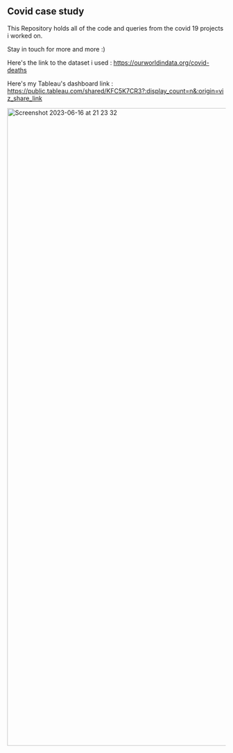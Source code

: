 ## Covid case study 
 
This Repository holds all of the code and queries from the covid 19 projects i worked on.

Stay in touch for more and more :)

Here's the link to the dataset i used : https://ourworldindata.org/covid-deaths

Here's my Tableau's dashboard link : https://public.tableau.com/shared/KFC5K7CR3?:display_count=n&:origin=viz_share_link



<img width="1466" alt="Screenshot 2023-06-16 at 21 23 32" src="https://github.com/AdamGuesmia/Covid-19-Analysis/assets/104517014/e8cafb68-f9bc-4ceb-b35b-db4a64601439">
